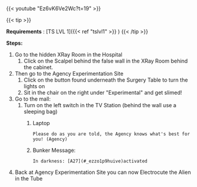 ####
{{< youtube "Ez6vK6Ve2Wc?t=19" >}}

{{< tip >}}

**Requirements** : [TS LVL 1]({{< ref "tslvl1" >}}  )
{{< /tip >}}


**Steps:**

1. Go to the hidden XRay Room in the Hospital
	1. Click on the Scalpel behind the false wall in the XRay Room behind the cabinet.
2. Then go to the Agency Experimentation Site
	1. Click on the button found underneath the Surgery Table to turn the lights on
	2. Sit in the chair on the right under "Experimental" and get slimed!
3. Go to the mall:
	1. Turn on the left switch in the TV Station (behind the wall use a sleeping bag)
		1. Laptop
		
			`Please do as you are told, the Agency knows what's best for you! (Agency)`
		2. Bunker Message:
		
			`In darkness: [A27](#_ezzo1p9huive)activated`
4. Back at Agency Experimentation Site you can now Electrocute the Alien in the Tube

